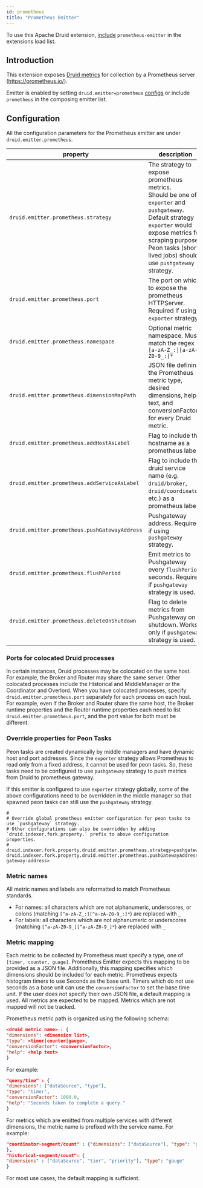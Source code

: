 ```yaml
---
id: prometheus
title: "Prometheus Emitter"
---
```


<!--
  ~ Licensed to the Apache Software Foundation (ASF) under one
  ~ or more contributor license agreements.  See the NOTICE file
  ~ distributed with this work for additional information
  ~ regarding copyright ownership.  The ASF licenses this file
  ~ to you under the Apache License, Version 2.0 (the
  ~ "License"); you may not use this file except in compliance
  ~ with the License.  You may obtain a copy of the License at
  ~
  ~   http://www.apache.org/licenses/LICENSE-2.0
  ~
  ~ Unless required by applicable law or agreed to in writing,
  ~ software distributed under the License is distributed on an
  ~ "AS IS" BASIS, WITHOUT WARRANTIES OR CONDITIONS OF ANY
  ~ KIND, either express or implied.  See the License for the
  ~ specific language governing permissions and limitations
  ~ under the License.
  -->


To use this Apache Druid extension, [include](../../development/extensions.md#loading-extensions) `prometheus-emitter`
in the extensions load list.

## Introduction

This extension exposes [Druid metrics](https://druid.apache.org/docs/latest/operations/metrics.html) for collection by a
Prometheus server (https://prometheus.io/).

Emitter is enabled by
setting `druid.emitter=prometheus` [configs](https://druid.apache.org/docs/latest/configuration/index.html#enabling-metrics)
or include `prometheus` in the composing emitter list.

## Configuration

All the configuration parameters for the Prometheus emitter are under `druid.emitter.prometheus`.

| property                                      | description                                                                                                                                                                                                                            | required? | default                              |
|-----------------------------------------------|----------------------------------------------------------------------------------------------------------------------------------------------------------------------------------------------------------------------------------------|-----------|--------------------------------------|
| `druid.emitter.prometheus.strategy`           | The strategy to expose prometheus metrics. <br/>Should be one of `exporter` and `pushgateway`. Default strategy `exporter` would expose metrics for scraping purpose. Peon tasks (short-lived jobs) should use `pushgateway` strategy. | yes       | exporter                             |
| `druid.emitter.prometheus.port`               | The port on which to expose the prometheus HTTPServer. Required if using `exporter` strategy.                                                                                                                                          | no        | none                                 |
| `druid.emitter.prometheus.namespace`          | Optional metric namespace. Must match the regex `[a-zA-Z_:][a-zA-Z0-9_:]*`                                                                                                                                                             | no        | druid                                |
| `druid.emitter.prometheus.dimensionMapPath`   | JSON file defining the Prometheus metric type, desired dimensions, help text, and conversionFactor for every Druid metric.                                                                                                             | no        | Default mapping provided. See below. |
| `druid.emitter.prometheus.addHostAsLabel`     | Flag to include the hostname as a prometheus label.                                                                                                                                                                                    | no        | false                                |
| `druid.emitter.prometheus.addServiceAsLabel`  | Flag to include the druid service name (e.g. `druid/broker`, `druid/coordinator`, etc.) as a prometheus label.                                                                                                                         | no        | false                                |
| `druid.emitter.prometheus.pushGatewayAddress` | Pushgateway address. Required if using `pushgateway` strategy.                                                                                                                                                                         | no        | none                                 |
| `druid.emitter.prometheus.flushPeriod`        | Emit metrics to Pushgateway every `flushPeriod` seconds. Required if `pushgateway` strategy is used.                                                                                                                                   | no        | 15                                   |
| `druid.emitter.prometheus.deleteOnShutdown`   | Flag to delete metrics from Pushgateway on shutdown. Works only if `pushgateway` strategy is used.                                                                                                                                     | no        | false                                |

### Ports for colocated Druid processes

In certain instances, Druid processes may be colocated on the same host. For example, the Broker and Router may share
the same server. Other colocated processes include the Historical and MiddleManager or the Coordinator and Overlord.
When you have colocated processes, specify `druid.emitter.prometheus.port` separately for each process on each host. For
example, even if the Broker and Router share the same host, the Broker runtime properties and the Router runtime
properties each need to list `druid.emitter.prometheus.port`, and the port value for both must be different.

### Override properties for Peon Tasks

Peon tasks are created dynamically by middle managers and have dynamic host and port addresses. Since the `exporter`
strategy allows Prometheus to read only from a fixed address, it cannot be used for peon tasks.
So, these tasks need to be configured to use `pushgateway` strategy to push metrics from Druid to prometheus gateway.

If this emitter is configured to use `exporter` strategy globally, some of the above configurations need to be
overridden in the middle manager so that spawned peon tasks can still use the `pushgateway` strategy.

```
#
# Override global prometheus emitter configuration for peon tasks to use `pushgateway` strategy.
# Other configurations can also be overridden by adding `druid.indexer.fork.property.` prefix to above configuration properties.
# 
druid.indexer.fork.property.druid.emitter.prometheus.strategy=pushgateway
druid.indexer.fork.property.druid.emitter.prometheus.pushGatewayAddress=http://<push-gateway-address>
```

### Metric names

All metric names and labels are reformatted to match Prometheus standards.

- For names: all characters which are not alphanumeric, underscores, or colons (matching `[^a-zA-Z_:][^a-zA-Z0-9_:]*`)
  are replaced with `_`
- For labels: all characters which are not alphanumeric or underscores (matching `[^a-zA-Z0-9_][^a-zA-Z0-9_]*`) are
  replaced with `_`

### Metric mapping

Each metric to be collected by Prometheus must specify a type, one of `[timer, counter, guage]`. Prometheus Emitter
expects this mapping to
be provided as a JSON file. Additionally, this mapping specifies which dimensions should be included for each metric.
Prometheus expects
histogram timers to use Seconds as the base unit. Timers which do not use seconds as a base unit can use
the `conversionFactor` to set
the base time unit. If the user does not specify their own JSON file, a default mapping is used. All
metrics are expected to be mapped. Metrics which are not mapped will not be tracked.

Prometheus metric path is organized using the following schema:

```json
<druid metric name> : {
"dimensions": <dimension list>,
"type": <timer|counter|gauge>,
"conversionFactor": <conversionFactor>,
"help": <help text>
}
```

For example:

```json
"query/time" : {
"dimensions": ["dataSource", "type"],
"type": "timer",
"conversionFactor": 1000.0,
"help": "Seconds taken to complete a query."
}
```

For metrics which are emitted from multiple services with different dimensions, the metric name is prefixed with
the service name. For example:

```json
"coordinator-segment/count" : {"dimensions": ["dataSource"], "type": "gauge"
},
"historical-segment/count": {
"dimensions" : ["dataSource", "tier", "priority"], "type": "gauge"
}
```

For most use cases, the default mapping is sufficient.
